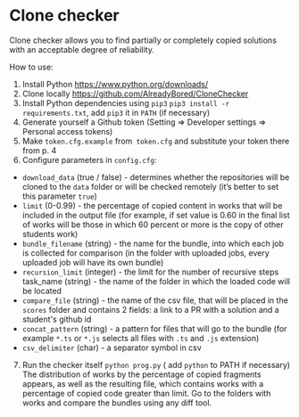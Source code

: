 # Clone checker

Clone checker allows you to find partially or completely copied solutions with an acceptable degree of reliability.

How to use:
	
1. Install Python https://www.python.org/downloads/
2. Clone locally https://github.com/AlreadyBored/CloneChecker
3. Install Python dependencies using `pip3` `pip3 install -r requirements.txt`, add `pip3` it in `PATH` (if necessary)
4. Generate yourself a Github token (Setting => Developer settings => Personal access tokens)
5. Make `token.cfg.example` from` token.cfg` and substitute your token there from p. 4
6. Configure parameters in `config.cfg`:
* `download_data` (true / false) - determines whether the repositories will be cloned to the `data` folder or will be checked remotely (it’s better to set this parameter `true`)
* `limit` (0-0.99) - the percentage of copied content in works that will be included in the output file (for example, if set value is 0.60 in the final list of works will be those in which 60 percent or more is the copy of other students work)
* `bundle_filename` (string) - the name for the bundle, into which each job is collected for comparison (in the folder with uploaded jobs, every uploaded job will have its own bundle)
* `recursion_limit` (integer) - the limit for the number of recursive steps
task_name (string) - the name of the folder in which the loaded code will be located
* `compare_file` (string) - the name of the csv file, that will be placed in the `scores` folder and contains 2 fields: a link to a PR with a solution and a student's github id
* `concat_pattern` (string) - a pattern for files that will go to the bundle (for example `*.ts` or `*.js` selects all files with `.ts` and `.js` extension)
* `csv_delimiter` (char) - a separator symbol in csv
7. Run the checker itself `python prog.py` ( add `python` to PATH if necessary)
The distribution of works by the percentage of copied fragments appears, as well as the resulting file, which contains works with a percentage of copied code greater than limit.
Go to the folders with works and compare the bundles using any diff tool.
